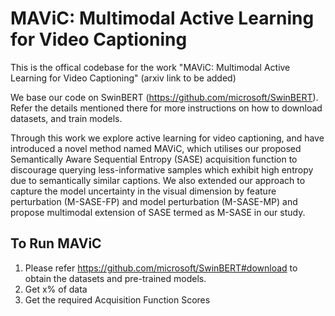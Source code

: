# MAViC: Multimodal Active Learning for Video Captioning

This is the offical codebase for the work "MAViC: Multimodal Active Learning for Video Captioning" (arxiv link to be added)

We base our code on SwinBERT (https://github.com/microsoft/SwinBERT). Refer the details mentioned there for more instructions on how to download datasets, and train models.

Through this work we explore active learning for video captioning, and have introduced a novel method named MAViC, which utilises our proposed Semantically Aware Sequential Entropy (SASE) acquisition function to discourage querying less-informative samples which exhibit high entropy due to semantically similar captions. We also extended our approach to capture the model uncertainty in the visual dimension by feature perturbation (M-SASE-FP) and model perturbation (M-SASE-MP) and propose multimodal extension of SASE termed as M-SASE in our study.

## To Run MAViC

1. Please refer https://github.com/microsoft/SwinBERT#download to obtain the datasets and pre-trained models.
2. Get x% of data
3. Get the required Acquisition Function Scores
